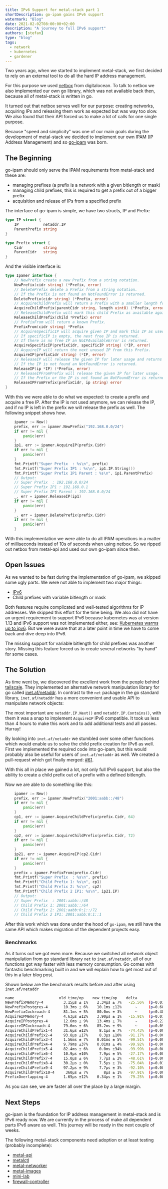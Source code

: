 ```yaml
---
title: IPv6 Support for metal-stack part 1
shortDescription: go-ipam gains IPv6 support
watermark: "Blog"
date: 2021-02-02T08:00:00+02:00
description: "A journey to full IPv6 support"
authors: [stefan]
type: "blog"
tags:
  - network
  - kubernetes
  - gardener
---
```


Two years ago, when we started to implement metal-stack, we first decided to rely on an external tool to do all the hard IP address management.

<!--truncate -->

For this purpose we used [netbox](https://github.com/netbox-community/netbox) from digitalocean.
To talk to netbox we also implemented our own go library, which was not available back then, because all of metal-stack is written in go.

It turned out that netbox serves well for our purpose: creating networks, acquiring IPs and releasing them work as expected but was way too slow.
We also found that their API forced us to make a lot of calls for one single purpose.

Because "speed and simplicity" was one of our main goals during the development of metal-stack we decided to implement our own IPAM (IP Address Management) and so [go-ipam](https://github.com/metal-stack/go-ipam) was born.

## The Beginning

go-ipam should only serve the IPAM requirements from metal-stack and these are:

- managing prefixes (a prefix is a network with a given bitlength or mask)
- managing child prefixes, this is required to get a prefix out of a bigger prefix
- acquisition and release of IPs from a specified prefix

The interface of go-ipam is simple, we have two structs, IP and Prefix:

```go
type IP struct {
    IP           netaddr.IP
    ParentPrefix string
}

type Prefix struct {
    Cidr         string
    ParentCidr   string
}
```

And the visible interface is:

```go
type Ipamer interface {
    // NewPrefix create a new Prefix from a string notation.
    NewPrefix(cidr string) (*Prefix, error)
    // DeletePrefix delete a Prefix from a string notation.
    // If the Prefix is not found an NotFoundError is returned.
    DeletePrefix(cidr string) (*Prefix, error)
    // AcquireChildPrefix will return a Prefix with a smaller length from the given Prefix.
    AcquireChildPrefix(parentCidr string, length uint8) (*Prefix, error)
    // ReleaseChildPrefix will mark this child Prefix as available again.
    ReleaseChildPrefix(child *Prefix) error
    // PrefixFrom will return a known Prefix.
    PrefixFrom(cidr string) *Prefix
    // AcquireSpecificIP will acquire given IP and mark this IP as used, if already in use, return nil.
    // If specificIP is empty, the next free IP is returned.
    // If there is no free IP an NoIPAvailableError is returned.
    AcquireSpecificIP(prefixCidr, specificIP string) (*IP, error)
    // AcquireIP will return the next unused IP from this Prefix.
    AcquireIP(prefixCidr string) (*IP, error)
    // ReleaseIP will release the given IP for later usage and returns the updated Prefix.
    // If the IP is not found an NotFoundError is returned.
    ReleaseIP(ip *IP) (*Prefix, error)
    // ReleaseIPFromPrefix will release the given IP for later usage.
    // If the Prefix or the IP is not found an NotFoundError is returned.
    ReleaseIPFromPrefix(prefixCidr, ip string) error
}
```

With this we were able to do what we expected: to create a prefix and acquire a free IP.
After the IP is not used anymore, we can release the IP, and if no IP is left in the prefix we will release the prefix as well.
The following snippet shows how.

```go
    ipamer := New()
    prefix, err := ipamer.NewPrefix("192.168.0.0/24")
    if err != nil {
        panic(err)
    }
    ip1, err := ipamer.AcquireIP(prefix.Cidr)
    if err != nil {
        panic(err)
    }
    fmt.Printf("Super Prefix  : %s\n", prefix)
    fmt.Printf("Super Prefix IP1 : %s\n", ip1.IP.String())
    fmt.Printf("Super Prefix IP1 Parent : %s\n", ip1.ParentPrefix)
    // Output:
    // Super Prefix  : 192.168.0.0/24
    // Super Prefix IP1 : 192.168.0.1
    // Super Prefix IP1 Parent : 192.168.0.0/24
    _, err = ipamer.ReleaseIP(ip1)
    if err != nil {
        panic(err)
    }
    _, err = ipamer.DeletePrefix(prefix.Cidr)
    if err != nil {
        panic(err)
    }
```

With this implementation we were able to do all IPAM operations in a matter of milliseconds instead of 10s of seconds when using netbox.
So we ripped out netbox from metal-api and used our own go-ipam since then.

## Open Issues

As we wanted to be fast during the implementation of go-ipam, we skipped some ugly parts. We were not able to implement two major things:

- [IPv6](https://en.wikipedia.org/wiki/IPv6)
- Child prefixes with variable bitlength or mask

Both features require complicated and well-tested algorithms for IP addresses. We skipped this effort for the time being.
We also did not have an urgent requirement to support IPv6 because kubernetes was at version 1.13 and IPv6 support was not implemented either, see: [Kubernetes warms up to ipv6](https://thenewstack.io/kubernetes-warms-up-to-ipv6/).
But we were aware that at a later point in time we have to come back and dive deep into IPv6.

The missing support for variable bitlength for child prefixes was another story. Missing this feature forced us to create several networks "by hand" for some cases.

## The Solution

As time went by, we discovered the excellent work from the people behind [tailscale](https://tailscale.com).
They implemented an alternative network manipulation library for go called [inet.af/netaddr](https://github.com/inetaf/netaddr).
In contrast to the `net` package in the go standard library, `inet.af/netaddr` has a more convenient and usable API to manipulate network objects:

The most important are `netaddr.IP.Next()` and `netaddr.IP.Contains()`, with them it was a snap to implement `AcquireIP` IPv6 compatible. It took us less than 4 hours to make this work and to add additional tests and all passes. Hurray!

By looking into `inet.af/netaddr` we stumbled over some other functions which would enable us to solve the child prefix creation for IPv6 as well. First we implemented the required code into go-ipam, but this would probably also be useful for users of `inet.af/netaddr` as well. We created a pull-request which got finally merged: [#61](https://github.com/inetaf/netaddr/pull/61).

With this all in place we gained a lot, not only full IPv6 support, but also the ability to create a child prefix out of a prefix with a defined bitlength.

Now we are able to do something like this:

```go
    ipamer := New()
    prefix, err := ipamer.NewPrefix("2001:aabb::/48")
    if err != nil {
        panic(err)
    }
    cp1, err := ipamer.AcquireChildPrefix(prefix.Cidr, 64)
    if err != nil {
        panic(err)
    }
    cp2, err := ipamer.AcquireChildPrefix(prefix.Cidr, 72)
    if err != nil {
        panic(err)
    }
    ip21, err := ipamer.AcquireIP(cp2.Cidr)
    if err != nil {
        panic(err)
    }
    prefix = ipamer.PrefixFrom(prefix.Cidr)
    fmt.Printf("Super Prefix  : %s\n", prefix)
    fmt.Printf("Child Prefix 1: %s\n", cp1)
    fmt.Printf("Child Prefix 2: %s\n", cp2)
    fmt.Printf("Child Prefix 2 IP1: %s\n", ip21.IP)
    // Output:
    // Super Prefix  : 2001:aabb::/48
    // Child Prefix 1: 2001:aabb::/64
    // Child Prefix 2: 2001:aabb:0:1::/72
    // Child Prefix 2 IP1: 2001:aabb:0:1::1
```

After this work which was done under the hood of `go-ipam`, we still have the same API which makes migration of the dependent projects easy.

### Benchmarks

As it turns out we got even more. Because we switched all network object manipulation from go standard library `net` to `inet.af/netaddr`, all of our functions got way faster with less memory consumption. Go comes with fantastic benchmarking built in and we will explain how to get most out of this in a later blog post.

Shown below are the benchmark results before and after using `inet.af/netaddr`

```sh
name                    old time/op    new time/op    delta
NewPrefixMemory-4         3.15µs ± 1%    2.34µs ± 7%   -25.56%  (p=0.016 n=4+5)
NewPrefixPostgres-4       10.3ms ± 6%    10.1ms ±12%      ~     (p=0.686 n=4+4)
NewPrefixCockroach-4      81.1ms ± 5%    80.0ms ± 3%      ~     (p=0.486 n=4+4)
AcquireIPMemory-4         4.63µs ±12%    3.90µs ± 1%   -15.91%  (p=0.016 n=5+4)
AcquireIPPostgres-4       12.6ms ± 9%    13.4ms ± 7%      ~     (p=0.222 n=5+5)
AcquireIPCockroach-4      79.6ms ± 6%    85.2ms ± 9%      ~     (p=0.095 n=5+5)
AcquireChildPrefix1-4     31.6µs ±12%     8.1µs ± 7%   -74.43%  (p=0.008 n=5+5)
AcquireChildPrefix2-4     93.8µs ±17%     8.3µs ±10%   -91.17%  (p=0.008 n=5+5)
AcquireChildPrefix3-4     1.56ms ± 7%    0.01ms ± 5%   -99.51%  (p=0.008 n=5+5)
AcquireChildPrefix4-4     9.79ms ±37%    0.01ms ± 4%   -99.92%  (p=0.008 n=5+5)
AcquireChildPrefix5-4     82.4ms ± 6%     0.0ms ±34%   -99.99%  (p=0.008 n=5+5)
AcquireChildPrefix6-4     10.9µs ±10%     7.9µs ± 5%   -27.17%  (p=0.008 n=5+5)
AcquireChildPrefix7-4     15.0µs ± 6%     7.7µs ± 2%   -48.61%  (p=0.008 n=5+5)
AcquireChildPrefix8-4     30.2µs ± 0%     7.5µs ± 1%   -75.04%  (p=0.016 n=4+5)
AcquireChildPrefix9-4     97.2µs ± 9%     7.7µs ± 3%   -92.10%  (p=0.008 n=5+5)
AcquireChildPrefix10-4     360µs ± 7%       8µs ± 1%   -97.91%  (p=0.008 n=5+5)
PrefixOverlapping-4       1.65µs ±12%    0.34µs ± 1%   -79.25%  (p=0.008 n=5+5)
```

As you can see, we are faster all over the place by a large margin.

## Next Steps

go-ipam is the foundation for IP address management in metal-stack and is IPv6 ready now. We are currently in the process of make all dependent parts IPv6 aware as well. This journey will be ready in the next couple of weeks.

The following metal-stack components need adoption or at least testing (probably incomplete):

- [metal-api](https://github.com/metal-stack/metal-api/pull/152)
- [metalctl](https://github.com/metal-stack/metalctl/pull/72)
- [metal-networker](https://github.com/metal-stack/metal-networker/pull/42)
- [metal-images](https://github.com/metal-stack/metal-images/pull/70)
- [mini-lab](https://github.com/metal-stack/mini-lab/tree/ipv6)
- [firewall-controller](https://github.com/metal-stack/firewall-controller)
